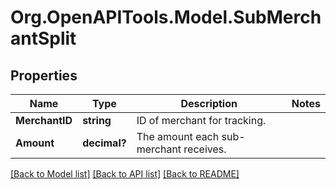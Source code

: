 # Org.OpenAPITools.Model.SubMerchantSplit
## Properties

Name | Type | Description | Notes
------------ | ------------- | ------------- | -------------
**MerchantID** | **string** | ID of merchant for tracking. | 
**Amount** | **decimal?** | The amount each sub-merchant receives. | 

[[Back to Model list]](../README.md#documentation-for-models) [[Back to API list]](../README.md#documentation-for-api-endpoints) [[Back to README]](../README.md)

